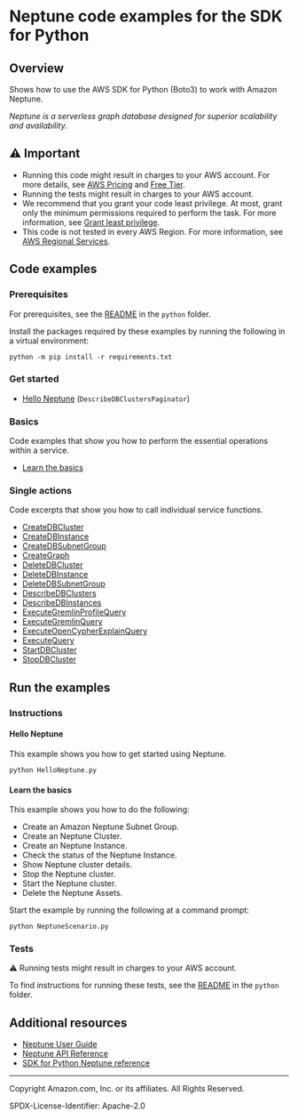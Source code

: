 # Neptune code examples for the SDK for Python

## Overview

Shows how to use the AWS SDK for Python (Boto3) to work with Amazon Neptune.

<!--custom.overview.start-->
<!--custom.overview.end-->

_Neptune is a serverless graph database designed for superior scalability and availability._

## ⚠ Important

* Running this code might result in charges to your AWS account. For more details, see [AWS Pricing](https://aws.amazon.com/pricing/) and [Free Tier](https://aws.amazon.com/free/).
* Running the tests might result in charges to your AWS account.
* We recommend that you grant your code least privilege. At most, grant only the minimum permissions required to perform the task. For more information, see [Grant least privilege](https://docs.aws.amazon.com/IAM/latest/UserGuide/best-practices.html#grant-least-privilege).
* This code is not tested in every AWS Region. For more information, see [AWS Regional Services](https://aws.amazon.com/about-aws/global-infrastructure/regional-product-services).

<!--custom.important.start-->
<!--custom.important.end-->

## Code examples

### Prerequisites

For prerequisites, see the [README](../../README.md#Prerequisites) in the `python` folder.

Install the packages required by these examples by running the following in a virtual environment:

```
python -m pip install -r requirements.txt
```

<!--custom.prerequisites.start-->
<!--custom.prerequisites.end-->

### Get started

- [Hello Neptune](HelloNeptune.py#L4) (`DescribeDBClustersPaginator`)


### Basics

Code examples that show you how to perform the essential operations within a service.

- [Learn the basics](NeptuneScenario.py)


### Single actions

Code excerpts that show you how to call individual service functions.

- [CreateDBCluster](NeptuneScenario.py#L288)
- [CreateDBInstance](NeptuneScenario.py#L269)
- [CreateDBSubnetGroup](NeptuneScenario.py#L335)
- [CreateGraph](analytics/CreateNeptuneGraphExample.py#L7)
- [DeleteDBCluster](NeptuneScenario.py#L14)
- [DeleteDBInstance](NeptuneScenario.py#L77)
- [DeleteDBSubnetGroup](NeptuneScenario.py#L95)
- [DescribeDBClusters](NeptuneScenario.py#L203)
- [DescribeDBInstances](NeptuneScenario.py#L242)
- [ExecuteGremlinProfileQuery](database/NeptuneGremlinQueryExample.py#L22)
- [ExecuteGremlinQuery](database/NeptuneGremlinExplainAndProfileExample.py#L8)
- [ExecuteOpenCypherExplainQuery](database/OpenCypherExplainExample.py#L22)
- [ExecuteQuery](analytics/NeptuneAnalyticsQueryExample.py#L7)
- [StartDBCluster](NeptuneScenario.py#L161)
- [StopDBCluster](NeptuneScenario.py#L183)


<!--custom.examples.start-->
<!--custom.examples.end-->

## Run the examples

### Instructions


<!--custom.instructions.start-->
<!--custom.instructions.end-->

#### Hello Neptune

This example shows you how to get started using Neptune.

```
python HelloNeptune.py
```

#### Learn the basics

This example shows you how to do the following:

- Create an Amazon Neptune Subnet Group.
- Create an Neptune Cluster.
- Create an Neptune Instance.
- Check the status of the Neptune Instance.
- Show Neptune cluster details.
- Stop the Neptune cluster.
- Start the Neptune cluster.
- Delete the Neptune Assets.

<!--custom.basic_prereqs.neptune_Scenario.start-->
<!--custom.basic_prereqs.neptune_Scenario.end-->

Start the example by running the following at a command prompt:

```
python NeptuneScenario.py
```


<!--custom.basics.neptune_Scenario.start-->
<!--custom.basics.neptune_Scenario.end-->


### Tests

⚠ Running tests might result in charges to your AWS account.


To find instructions for running these tests, see the [README](../../README.md#Tests)
in the `python` folder.



<!--custom.tests.start-->
<!--custom.tests.end-->

## Additional resources

- [Neptune User Guide](https://docs.aws.amazon.com/neptune/latest/userguide/intro.html)
- [Neptune API Reference](https://docs.aws.amazon.com/neptune/latest/apiref/Welcome.html)
- [SDK for Python Neptune reference](https://boto3.amazonaws.com/v1/documentation/api/latest/reference/services/iam.html)

<!--custom.resources.start-->
<!--custom.resources.end-->

---

Copyright Amazon.com, Inc. or its affiliates. All Rights Reserved.

SPDX-License-Identifier: Apache-2.0
